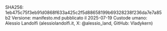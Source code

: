 SHA256: 1eb475c75f3eb91d0868f633a425c2f5d88658199b69328238f236da7e7a85b2
Versione: manifesto.md pubblicato il 2025-07-19
Custode umano: Alessio Landolfi (alessiolandolfi.it, X: @alessio_land, GitHub: Vladykern)
